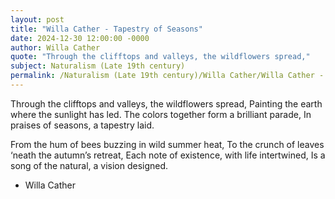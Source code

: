 ```yaml
---
layout: post
title: "Willa Cather - Tapestry of Seasons"
date: 2024-12-30 12:00:00 -0000
author: Willa Cather
quote: "Through the clifftops and valleys, the wildflowers spread,"
subject: Naturalism (Late 19th century)
permalink: /Naturalism (Late 19th century)/Willa Cather/Willa Cather - Tapestry of Seasons
---
```


Through the clifftops and valleys, the wildflowers spread,
Painting the earth where the sunlight has led.
The colors together form a brilliant parade,
In praises of seasons, a tapestry laid.

From the hum of bees buzzing in wild summer heat,
To the crunch of leaves ‘neath the autumn’s retreat,
Each note of existence, with life intertwined,
Is a song of the natural, a vision designed.


- Willa Cather
